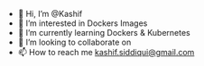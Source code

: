 - 👋 Hi, I’m @Kashif
- 👀 I’m interested in Dockers Images
- 🌱 I’m currently learning Dockers & Kubernetes
- 💞️ I’m looking to collaborate on 
- 📫 How to reach me kashif.siddiqui@gmail.com


<!---
m-k-siddiqui/m-k-siddiqui is a ✨ special ✨ repository because its `README.md` (this file) appears on your GitHub profile.
You can click the Preview link to take a look at your changes.
--->
